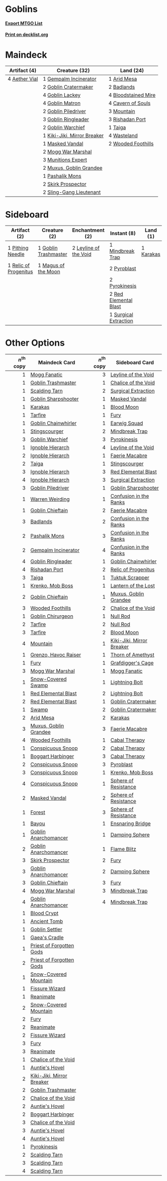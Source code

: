 # Goblins

#### [Export MTGO List](../collection/Goblins/Goblins.txt)
#### [Print on decklist.org](http://decklist.org/?deckmain=4%09Aether%20Vial%0A1%09Arid%20Mesa%0A2%09Badlands%0A4%09Bloodstained%20Mire%0A4%09Cavern%20of%20Souls%0A1%09Gempalm%20Incinerator%0A2%09Goblin%20Cratermaker%0A4%09Goblin%20Lackey%0A4%09Goblin%20Matron%0A2%09Goblin%20Piledriver%0A3%09Goblin%20Ringleader%0A2%09Goblin%20Warchief%0A1%09Kiki-Jiki,%20Mirror%20Breaker%0A1%09Masked%20Vandal%0A2%09Mogg%20War%20Marshal%0A3%09Mountain%0A3%09Munitions%20Expert%0A2%09Muxus,%20Goblin%20Grandee%0A1%09Pashalik%20Mons%0A3%09Rishadan%20Port%0A2%09Skirk%20Prospector%0A2%09Sling-Gang%20Lieutenant%0A1%09Taiga%0A4%09Wasteland%0A2%09Wooded%20Foothills&deckside=1%09Goblin%20Trashmaster%0A1%09Karakas%0A2%09Leyline%20of%20the%20Void%0A1%09Magus%20of%20the%20Moon%0A1%09Mindbreak%20Trap%0A1%09Pithing%20Needle%0A2%09Pyroblast%0A2%09Pyrokinesis%0A2%09Red%20Elemental%20Blast%0A1%09Relic%20of%20Progenitus%0A1%09Surgical%20Extraction)
# Maindeck

|                                     Artifact (4)                                      |                                            Creature (32)                                            |                                          Land (24)                                           |
|---------------------------------------------------------------------------------------|-----------------------------------------------------------------------------------------------------|----------------------------------------------------------------------------------------------|
|4 [Aether Vial](http://gatherer.wizards.com/Pages/Card/Details.aspx?multiverseid=48146)|1 [Gempalm Incinerator](http://gatherer.wizards.com/Pages/Card/Details.aspx?multiverseid=157929)     |1 [Arid Mesa](http://gatherer.wizards.com/Pages/Card/Details.aspx?multiverseid=405092)        |
|                                                                                       |2 [Goblin Cratermaker](http://gatherer.wizards.com/Pages/Card/Details.aspx?multiverseid=452853)      |2 [Badlands](http://gatherer.wizards.com/Pages/Card/Details.aspx?multiverseid=878)            |
|                                                                                       |4 [Goblin Lackey](http://gatherer.wizards.com/Pages/Card/Details.aspx?multiverseid=9851)             |4 [Bloodstained Mire](http://gatherer.wizards.com/Pages/Card/Details.aspx?multiverseid=405094)|
|                                                                                       |4 [Goblin Matron](http://gatherer.wizards.com/Pages/Card/Details.aspx?multiverseid=15810)            |4 [Cavern of Souls](http://gatherer.wizards.com/Pages/Card/Details.aspx?multiverseid=278058)  |
|                                                                                       |2 [Goblin Piledriver](http://gatherer.wizards.com/Pages/Card/Details.aspx?multiverseid=40193)        |3 [Mountain](http://gatherer.wizards.com/Pages/Card/Details.aspx?multiverseid=439859)         |
|                                                                                       |3 [Goblin Ringleader](http://gatherer.wizards.com/Pages/Card/Details.aspx?multiverseid=27664)        |3 [Rishadan Port](http://gatherer.wizards.com/Pages/Card/Details.aspx?multiverseid=442235)    |
|                                                                                       |2 [Goblin Warchief](http://gatherer.wizards.com/Pages/Card/Details.aspx?multiverseid=157934)         |1 [Taiga](http://gatherer.wizards.com/Pages/Card/Details.aspx?multiverseid=883)               |
|                                                                                       |1 [Kiki-Jiki, Mirror Breaker](http://gatherer.wizards.com/Pages/Card/Details.aspx?multiverseid=50321)|4 [Wasteland](http://gatherer.wizards.com/Pages/Card/Details.aspx?multiverseid=413790)        |
|                                                                                       |1 [Masked Vandal](http://gatherer.wizards.com/Pages/Card/Details.aspx?multiverseid=503800)           |2 [Wooded Foothills](http://gatherer.wizards.com/Pages/Card/Details.aspx?multiverseid=405116) |
|                                                                                       |2 [Mogg War Marshal](http://gatherer.wizards.com/Pages/Card/Details.aspx?multiverseid=157924)        |                                                                                              |
|                                                                                       |3 [Munitions Expert](http://gatherer.wizards.com/Pages/Card/Details.aspx?multiverseid=464158)        |                                                                                              |
|                                                                                       |2 [Muxus, Goblin Grandee](http://gatherer.wizards.com/Pages/Card/Details.aspx?multiverseid=489191)   |                                                                                              |
|                                                                                       |1 [Pashalik Mons](http://gatherer.wizards.com/Pages/Card/Details.aspx?multiverseid=464087)           |                                                                                              |
|                                                                                       |2 [Skirk Prospector](http://gatherer.wizards.com/Pages/Card/Details.aspx?multiverseid=159051)        |                                                                                              |
|                                                                                       |2 [Sling-Gang Lieutenant](http://gatherer.wizards.com/Pages/Card/Details.aspx?multiverseid=464057)   |                                                                                              |


# Sideboard

|                                          Artifact (2)                                          |                                         Creature (2)                                          |                                        Enchantment (2)                                         |                                          Instant (8)                                           |                                      Land (1)                                      |
|------------------------------------------------------------------------------------------------|-----------------------------------------------------------------------------------------------|------------------------------------------------------------------------------------------------|------------------------------------------------------------------------------------------------|------------------------------------------------------------------------------------|
|1 [Pithing Needle](http://gatherer.wizards.com/Pages/Card/Details.aspx?multiverseid=129526)     |1 [Goblin Trashmaster](http://gatherer.wizards.com/Pages/Card/Details.aspx?multiverseid=447280)|2 [Leyline of the Void](http://gatherer.wizards.com/Pages/Card/Details.aspx?multiverseid=107682)|1 [Mindbreak Trap](http://gatherer.wizards.com/Pages/Card/Details.aspx?multiverseid=197532)     |1 [Karakas](http://gatherer.wizards.com/Pages/Card/Details.aspx?multiverseid=413782)|
|1 [Relic of Progenitus](http://gatherer.wizards.com/Pages/Card/Details.aspx?multiverseid=174824)|1 [Magus of the Moon](http://gatherer.wizards.com/Pages/Card/Details.aspx?multiverseid=136152) |                                                                                                |2 [Pyroblast](http://gatherer.wizards.com/Pages/Card/Details.aspx?multiverseid=4083)            |                                                                                    |
|                                                                                                |                                                                                               |                                                                                                |2 [Pyrokinesis](http://gatherer.wizards.com/Pages/Card/Details.aspx?multiverseid=3180)          |                                                                                    |
|                                                                                                |                                                                                               |                                                                                                |2 [Red Elemental Blast](http://gatherer.wizards.com/Pages/Card/Details.aspx?multiverseid=814)   |                                                                                    |
|                                                                                                |                                                                                               |                                                                                                |1 [Surgical Extraction](http://gatherer.wizards.com/Pages/Card/Details.aspx?multiverseid=397706)|                                                                                    |


# Other Options

|*n*<sup>th</sup> copy|                                           Maindeck Card                                           |*n*<sup>th</sup> copy|                                          Sideboard Card                                           |
|--------------------:|---------------------------------------------------------------------------------------------------|--------------------:|---------------------------------------------------------------------------------------------------|
|                    1|[Mogg Fanatic](http://gatherer.wizards.com/Pages/Card/Details.aspx?multiverseid=134748)            |                    3|[Leyline of the Void](http://gatherer.wizards.com/Pages/Card/Details.aspx?multiverseid=107682)     |
|                    1|[Goblin Trashmaster](http://gatherer.wizards.com/Pages/Card/Details.aspx?multiverseid=447280)      |                    1|[Chalice of the Void](http://gatherer.wizards.com/Pages/Card/Details.aspx?multiverseid=442211)     |
|                    1|[Scalding Tarn](http://gatherer.wizards.com/Pages/Card/Details.aspx?multiverseid=405107)           |                    2|[Surgical Extraction](http://gatherer.wizards.com/Pages/Card/Details.aspx?multiverseid=397706)     |
|                    1|[Goblin Sharpshooter](http://gatherer.wizards.com/Pages/Card/Details.aspx?multiverseid=376350)     |                    1|[Masked Vandal](http://gatherer.wizards.com/Pages/Card/Details.aspx?multiverseid=503800)           |
|                    1|[Karakas](http://gatherer.wizards.com/Pages/Card/Details.aspx?multiverseid=413782)                 |                    1|[Blood Moon](http://gatherer.wizards.com/Pages/Card/Details.aspx?multiverseid=45386)               |
|                    1|[Tarfire](http://gatherer.wizards.com/Pages/Card/Details.aspx?multiverseid=157921)                 |                    1|[Fury](http://gatherer.wizards.com/Pages/Card/Details.aspx?multiverseid=522202)                    |
|                    1|[Goblin Chainwhirler](http://gatherer.wizards.com/Pages/Card/Details.aspx?multiverseid=443017)     |                    1|[Earwig Squad](http://gatherer.wizards.com/Pages/Card/Details.aspx?multiverseid=370530)            |
|                    1|[Stingscourger](http://gatherer.wizards.com/Pages/Card/Details.aspx?multiverseid=413691)           |                    2|[Mindbreak Trap](http://gatherer.wizards.com/Pages/Card/Details.aspx?multiverseid=197532)          |
|                    3|[Goblin Warchief](http://gatherer.wizards.com/Pages/Card/Details.aspx?multiverseid=157934)         |                    3|[Pyrokinesis](http://gatherer.wizards.com/Pages/Card/Details.aspx?multiverseid=3180)               |
|                    1|[Ignoble Hierarch](http://gatherer.wizards.com/Pages/Card/Details.aspx?multiverseid=522242)        |                    4|[Leyline of the Void](http://gatherer.wizards.com/Pages/Card/Details.aspx?multiverseid=107682)     |
|                    2|[Ignoble Hierarch](http://gatherer.wizards.com/Pages/Card/Details.aspx?multiverseid=522242)        |                    1|[Faerie Macabre](http://gatherer.wizards.com/Pages/Card/Details.aspx?multiverseid=201822)          |
|                    2|[Taiga](http://gatherer.wizards.com/Pages/Card/Details.aspx?multiverseid=883)                      |                    1|[Stingscourger](http://gatherer.wizards.com/Pages/Card/Details.aspx?multiverseid=413691)           |
|                    3|[Ignoble Hierarch](http://gatherer.wizards.com/Pages/Card/Details.aspx?multiverseid=522242)        |                    3|[Red Elemental Blast](http://gatherer.wizards.com/Pages/Card/Details.aspx?multiverseid=814)        |
|                    4|[Ignoble Hierarch](http://gatherer.wizards.com/Pages/Card/Details.aspx?multiverseid=522242)        |                    3|[Surgical Extraction](http://gatherer.wizards.com/Pages/Card/Details.aspx?multiverseid=397706)     |
|                    3|[Goblin Piledriver](http://gatherer.wizards.com/Pages/Card/Details.aspx?multiverseid=40193)        |                    1|[Goblin Sharpshooter](http://gatherer.wizards.com/Pages/Card/Details.aspx?multiverseid=376350)     |
|                    1|[Warren Weirding](http://gatherer.wizards.com/Pages/Card/Details.aspx?multiverseid=370488)         |                    1|[Confusion in the Ranks](http://gatherer.wizards.com/Pages/Card/Details.aspx?multiverseid=49528)   |
|                    1|[Goblin Chieftain](http://gatherer.wizards.com/Pages/Card/Details.aspx?multiverseid=438481)        |                    2|[Faerie Macabre](http://gatherer.wizards.com/Pages/Card/Details.aspx?multiverseid=201822)          |
|                    3|[Badlands](http://gatherer.wizards.com/Pages/Card/Details.aspx?multiverseid=878)                   |                    2|[Confusion in the Ranks](http://gatherer.wizards.com/Pages/Card/Details.aspx?multiverseid=49528)   |
|                    2|[Pashalik Mons](http://gatherer.wizards.com/Pages/Card/Details.aspx?multiverseid=464087)           |                    3|[Confusion in the Ranks](http://gatherer.wizards.com/Pages/Card/Details.aspx?multiverseid=49528)   |
|                    2|[Gempalm Incinerator](http://gatherer.wizards.com/Pages/Card/Details.aspx?multiverseid=157929)     |                    4|[Confusion in the Ranks](http://gatherer.wizards.com/Pages/Card/Details.aspx?multiverseid=49528)   |
|                    4|[Goblin Ringleader](http://gatherer.wizards.com/Pages/Card/Details.aspx?multiverseid=27664)        |                    1|[Goblin Chainwhirler](http://gatherer.wizards.com/Pages/Card/Details.aspx?multiverseid=443017)     |
|                    4|[Rishadan Port](http://gatherer.wizards.com/Pages/Card/Details.aspx?multiverseid=442235)           |                    2|[Relic of Progenitus](http://gatherer.wizards.com/Pages/Card/Details.aspx?multiverseid=174824)     |
|                    3|[Taiga](http://gatherer.wizards.com/Pages/Card/Details.aspx?multiverseid=883)                      |                    1|[Tuktuk Scrapper](http://gatherer.wizards.com/Pages/Card/Details.aspx?multiverseid=201579)         |
|                    1|[Krenko, Mob Boss](http://gatherer.wizards.com/Pages/Card/Details.aspx?multiverseid=386339)        |                    1|[Lantern of the Lost](http://gatherer.wizards.com/Pages/Card/Details.aspx?multiverseid=541135)     |
|                    2|[Goblin Chieftain](http://gatherer.wizards.com/Pages/Card/Details.aspx?multiverseid=438481)        |                    1|[Muxus, Goblin Grandee](http://gatherer.wizards.com/Pages/Card/Details.aspx?multiverseid=489191)   |
|                    3|[Wooded Foothills](http://gatherer.wizards.com/Pages/Card/Details.aspx?multiverseid=405116)        |                    2|[Chalice of the Void](http://gatherer.wizards.com/Pages/Card/Details.aspx?multiverseid=442211)     |
|                    1|[Goblin Chirurgeon](http://gatherer.wizards.com/Pages/Card/Details.aspx?multiverseid=1948)         |                    1|[Null Rod](http://gatherer.wizards.com/Pages/Card/Details.aspx?multiverseid=383034)                |
|                    2|[Tarfire](http://gatherer.wizards.com/Pages/Card/Details.aspx?multiverseid=157921)                 |                    2|[Null Rod](http://gatherer.wizards.com/Pages/Card/Details.aspx?multiverseid=383034)                |
|                    3|[Tarfire](http://gatherer.wizards.com/Pages/Card/Details.aspx?multiverseid=157921)                 |                    2|[Blood Moon](http://gatherer.wizards.com/Pages/Card/Details.aspx?multiverseid=45386)               |
|                    4|[Mountain](http://gatherer.wizards.com/Pages/Card/Details.aspx?multiverseid=439859)                |                    1|[Kiki-Jiki, Mirror Breaker](http://gatherer.wizards.com/Pages/Card/Details.aspx?multiverseid=50321)|
|                    1|[Grenzo, Havoc Raiser](http://gatherer.wizards.com/Pages/Card/Details.aspx?multiverseid=416811)    |                    1|[Thorn of Amethyst](http://gatherer.wizards.com/Pages/Card/Details.aspx?multiverseid=140166)       |
|                    1|[Fury](http://gatherer.wizards.com/Pages/Card/Details.aspx?multiverseid=522202)                    |                    1|[Grafdigger's Cage](http://gatherer.wizards.com/Pages/Card/Details.aspx?multiverseid=278452)       |
|                    3|[Mogg War Marshal](http://gatherer.wizards.com/Pages/Card/Details.aspx?multiverseid=157924)        |                    1|[Mogg Fanatic](http://gatherer.wizards.com/Pages/Card/Details.aspx?multiverseid=134748)            |
|                    1|[Snow-Covered Swamp](http://gatherer.wizards.com/Pages/Card/Details.aspx?multiverseid=121256)      |                    1|[Lightning Bolt](http://gatherer.wizards.com/Pages/Card/Details.aspx?multiverseid=806)             |
|                    1|[Red Elemental Blast](http://gatherer.wizards.com/Pages/Card/Details.aspx?multiverseid=814)        |                    2|[Lightning Bolt](http://gatherer.wizards.com/Pages/Card/Details.aspx?multiverseid=806)             |
|                    2|[Red Elemental Blast](http://gatherer.wizards.com/Pages/Card/Details.aspx?multiverseid=814)        |                    1|[Goblin Cratermaker](http://gatherer.wizards.com/Pages/Card/Details.aspx?multiverseid=452853)      |
|                    1|[Swamp](http://gatherer.wizards.com/Pages/Card/Details.aspx?multiverseid=439858)                   |                    2|[Goblin Cratermaker](http://gatherer.wizards.com/Pages/Card/Details.aspx?multiverseid=452853)      |
|                    2|[Arid Mesa](http://gatherer.wizards.com/Pages/Card/Details.aspx?multiverseid=405092)               |                    2|[Karakas](http://gatherer.wizards.com/Pages/Card/Details.aspx?multiverseid=413782)                 |
|                    3|[Muxus, Goblin Grandee](http://gatherer.wizards.com/Pages/Card/Details.aspx?multiverseid=489191)   |                    3|[Faerie Macabre](http://gatherer.wizards.com/Pages/Card/Details.aspx?multiverseid=201822)          |
|                    4|[Wooded Foothills](http://gatherer.wizards.com/Pages/Card/Details.aspx?multiverseid=405116)        |                    1|[Cabal Therapy](http://gatherer.wizards.com/Pages/Card/Details.aspx?multiverseid=413625)           |
|                    1|[Conspicuous Snoop](http://gatherer.wizards.com/Pages/Card/Details.aspx?multiverseid=485462)       |                    2|[Cabal Therapy](http://gatherer.wizards.com/Pages/Card/Details.aspx?multiverseid=413625)           |
|                    1|[Boggart Harbinger](http://gatherer.wizards.com/Pages/Card/Details.aspx?multiverseid=139441)       |                    3|[Cabal Therapy](http://gatherer.wizards.com/Pages/Card/Details.aspx?multiverseid=413625)           |
|                    2|[Conspicuous Snoop](http://gatherer.wizards.com/Pages/Card/Details.aspx?multiverseid=485462)       |                    3|[Pyroblast](http://gatherer.wizards.com/Pages/Card/Details.aspx?multiverseid=4083)                 |
|                    3|[Conspicuous Snoop](http://gatherer.wizards.com/Pages/Card/Details.aspx?multiverseid=485462)       |                    1|[Krenko, Mob Boss](http://gatherer.wizards.com/Pages/Card/Details.aspx?multiverseid=386339)        |
|                    4|[Conspicuous Snoop](http://gatherer.wizards.com/Pages/Card/Details.aspx?multiverseid=485462)       |                    1|[Sphere of Resistance](http://gatherer.wizards.com/Pages/Card/Details.aspx?multiverseid=6160)      |
|                    2|[Masked Vandal](http://gatherer.wizards.com/Pages/Card/Details.aspx?multiverseid=503800)           |                    2|[Sphere of Resistance](http://gatherer.wizards.com/Pages/Card/Details.aspx?multiverseid=6160)      |
|                    1|[Forest](http://gatherer.wizards.com/Pages/Card/Details.aspx?multiverseid=439860)                  |                    3|[Sphere of Resistance](http://gatherer.wizards.com/Pages/Card/Details.aspx?multiverseid=6160)      |
|                    1|[Bayou](http://gatherer.wizards.com/Pages/Card/Details.aspx?multiverseid=879)                      |                    1|[Ensnaring Bridge](http://gatherer.wizards.com/Pages/Card/Details.aspx?multiverseid=15866)         |
|                    1|[Goblin Anarchomancer](http://gatherer.wizards.com/Pages/Card/Details.aspx?multiverseid=522276)    |                    1|[Damping Sphere](http://gatherer.wizards.com/Pages/Card/Details.aspx?multiverseid=443101)          |
|                    2|[Goblin Anarchomancer](http://gatherer.wizards.com/Pages/Card/Details.aspx?multiverseid=522276)    |                    1|[Flame Blitz](http://gatherer.wizards.com/Pages/Card/Details.aspx?multiverseid=522200)             |
|                    3|[Skirk Prospector](http://gatherer.wizards.com/Pages/Card/Details.aspx?multiverseid=159051)        |                    2|[Fury](http://gatherer.wizards.com/Pages/Card/Details.aspx?multiverseid=522202)                    |
|                    3|[Goblin Anarchomancer](http://gatherer.wizards.com/Pages/Card/Details.aspx?multiverseid=522276)    |                    2|[Damping Sphere](http://gatherer.wizards.com/Pages/Card/Details.aspx?multiverseid=443101)          |
|                    3|[Goblin Chieftain](http://gatherer.wizards.com/Pages/Card/Details.aspx?multiverseid=438481)        |                    3|[Fury](http://gatherer.wizards.com/Pages/Card/Details.aspx?multiverseid=522202)                    |
|                    4|[Mogg War Marshal](http://gatherer.wizards.com/Pages/Card/Details.aspx?multiverseid=157924)        |                    3|[Mindbreak Trap](http://gatherer.wizards.com/Pages/Card/Details.aspx?multiverseid=197532)          |
|                    4|[Goblin Anarchomancer](http://gatherer.wizards.com/Pages/Card/Details.aspx?multiverseid=522276)    |                    4|[Mindbreak Trap](http://gatherer.wizards.com/Pages/Card/Details.aspx?multiverseid=197532)          |
|                    1|[Blood Crypt](http://gatherer.wizards.com/Pages/Card/Details.aspx?multiverseid=97102)              |                     |                                                                                                   |
|                    1|[Ancient Tomb](http://gatherer.wizards.com/Pages/Card/Details.aspx?multiverseid=409567)            |                     |                                                                                                   |
|                    1|[Goblin Settler](http://gatherer.wizards.com/Pages/Card/Details.aspx?multiverseid=20216)           |                     |                                                                                                   |
|                    1|[Gaea's Cradle](http://gatherer.wizards.com/Pages/Card/Details.aspx?multiverseid=10422)            |                     |                                                                                                   |
|                    1|[Priest of Forgotten Gods](http://gatherer.wizards.com/Pages/Card/Details.aspx?multiverseid=457227)|                     |                                                                                                   |
|                    2|[Priest of Forgotten Gods](http://gatherer.wizards.com/Pages/Card/Details.aspx?multiverseid=457227)|                     |                                                                                                   |
|                    1|[Snow-Covered Mountain](http://gatherer.wizards.com/Pages/Card/Details.aspx?multiverseid=121233)   |                     |                                                                                                   |
|                    1|[Fissure Wizard](http://gatherer.wizards.com/Pages/Card/Details.aspx?multiverseid=491780)          |                     |                                                                                                   |
|                    1|[Reanimate](http://gatherer.wizards.com/Pages/Card/Details.aspx?multiverseid=220576)               |                     |                                                                                                   |
|                    2|[Snow-Covered Mountain](http://gatherer.wizards.com/Pages/Card/Details.aspx?multiverseid=121233)   |                     |                                                                                                   |
|                    2|[Fury](http://gatherer.wizards.com/Pages/Card/Details.aspx?multiverseid=522202)                    |                     |                                                                                                   |
|                    2|[Reanimate](http://gatherer.wizards.com/Pages/Card/Details.aspx?multiverseid=220576)               |                     |                                                                                                   |
|                    2|[Fissure Wizard](http://gatherer.wizards.com/Pages/Card/Details.aspx?multiverseid=491780)          |                     |                                                                                                   |
|                    3|[Fury](http://gatherer.wizards.com/Pages/Card/Details.aspx?multiverseid=522202)                    |                     |                                                                                                   |
|                    3|[Reanimate](http://gatherer.wizards.com/Pages/Card/Details.aspx?multiverseid=220576)               |                     |                                                                                                   |
|                    1|[Chalice of the Void](http://gatherer.wizards.com/Pages/Card/Details.aspx?multiverseid=442211)     |                     |                                                                                                   |
|                    1|[Auntie's Hovel](http://gatherer.wizards.com/Pages/Card/Details.aspx?multiverseid=153457)          |                     |                                                                                                   |
|                    2|[Kiki-Jiki, Mirror Breaker](http://gatherer.wizards.com/Pages/Card/Details.aspx?multiverseid=50321)|                     |                                                                                                   |
|                    2|[Goblin Trashmaster](http://gatherer.wizards.com/Pages/Card/Details.aspx?multiverseid=447280)      |                     |                                                                                                   |
|                    2|[Chalice of the Void](http://gatherer.wizards.com/Pages/Card/Details.aspx?multiverseid=442211)     |                     |                                                                                                   |
|                    2|[Auntie's Hovel](http://gatherer.wizards.com/Pages/Card/Details.aspx?multiverseid=153457)          |                     |                                                                                                   |
|                    2|[Boggart Harbinger](http://gatherer.wizards.com/Pages/Card/Details.aspx?multiverseid=139441)       |                     |                                                                                                   |
|                    3|[Chalice of the Void](http://gatherer.wizards.com/Pages/Card/Details.aspx?multiverseid=442211)     |                     |                                                                                                   |
|                    3|[Auntie's Hovel](http://gatherer.wizards.com/Pages/Card/Details.aspx?multiverseid=153457)          |                     |                                                                                                   |
|                    4|[Auntie's Hovel](http://gatherer.wizards.com/Pages/Card/Details.aspx?multiverseid=153457)          |                     |                                                                                                   |
|                    1|[Pyrokinesis](http://gatherer.wizards.com/Pages/Card/Details.aspx?multiverseid=3180)               |                     |                                                                                                   |
|                    2|[Scalding Tarn](http://gatherer.wizards.com/Pages/Card/Details.aspx?multiverseid=405107)           |                     |                                                                                                   |
|                    3|[Scalding Tarn](http://gatherer.wizards.com/Pages/Card/Details.aspx?multiverseid=405107)           |                     |                                                                                                   |
|                    4|[Scalding Tarn](http://gatherer.wizards.com/Pages/Card/Details.aspx?multiverseid=405107)           |                     |                                                                                                   |


